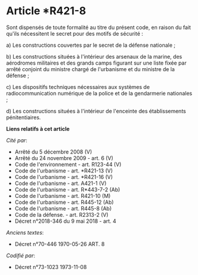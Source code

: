 # Article *R421-8

Sont dispensés de toute formalité au titre du présent code, en raison du fait qu'ils nécessitent le secret pour des motifs de
sécurité :

a) Les constructions couvertes par le secret de la défense nationale ;

b) Les constructions situées à l'intérieur des arsenaux de la marine, des aérodromes militaires et des grands camps figurant
sur une liste fixée par arrêté conjoint du ministre chargé de l'urbanisme et du ministre de la défense ;

c) Les dispositifs techniques nécessaires aux systèmes de radiocommunication numérique de la police et de la gendarmerie
nationales ;

d) Les constructions situées à l'intérieur de l'enceinte des établissements pénitentiaires.

**Liens relatifs à cet article**

_Cité par_:

  - Arrêté du 5 décembre 2008 (V)
  - Arrêté du 24 novembre 2009 - art. 6 (V)
  - Code de l'environnement - art. R123-44 (V)
  - Code de l'urbanisme - art. *R421-13 (V)
  - Code de l'urbanisme - art. *R421-16 (V)
  - Code de l'urbanisme - art. A421-1 (V)
  - Code de l'urbanisme - art. R*443-7-2 (Ab)
  - Code de l'urbanisme - art. R421-10 (M)
  - Code de l'urbanisme - art. R445-12 (Ab)
  - Code de l'urbanisme - art. R445-8 (Ab)
  - Code de la défense. - art. R2313-2 (V)
  - Décret n°2018-346 du 9 mai 2018 - art. 4

_Anciens textes_:

  - Décret n°70-446 1970-05-26 ART. 8

_Codifié par_:

  - Décret n°73-1023 1973-11-08
